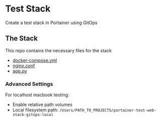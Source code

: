 # Test Stack

Create a test stack in Portainer using GitOps

## The Stack

This repo contains the necessary files for the stack

- [docker-compose.yml](docker-compose.yml)
- [nginx.conf](nginx.conf)
- [app.py](app.py)


### Advanced Settings

For localhost macbook testing: 

- Enable relative path volumes
- Local filesystem path: `/Users/PATH_TO_PROJECTS/portainer-test-web-stack-gitops-local`
